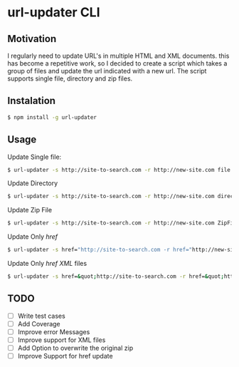 # url-updater CLI

## Motivation
I regularly need to update URL's in multiple HTML and XML documents. this has become a repetitive work, so I decided to create a script which takes a group of files and update the url indicated with a new url. The script supports single file, directory and zip files.

## Instalation

```bash
$ npm install -g url-updater
```

## Usage

Update Single file:
```bash
$ url-updater -s http://site-to-search.com -r http://new-site.com file.html
```

Update Directory
```bash
$ url-updater -s http://site-to-search.com -r http://new-site.com directory
```
Update Zip File
```bash
$ url-updater -s http://site-to-search.com -r http://new-site.com ZipFile.zip
```

Update Only *href*
```bash
$ url-updater -s href="http://site-to-search.com -r href="http://new-site.com ZipFile.zip
```

Update Only *href XML* files
```bash
$ url-updater -s href=&quot;http://site-to-search.com -r href=&quot;http://new-site.com ZipFile.zip
```

## TODO
- [  ] Write test cases
- [  ] Add Coverage
- [  ] Improve error Messages
- [  ] Improve support for XML files
- [  ] Add Option to overwrite the original zip
- [  ] Improve Support for href update
